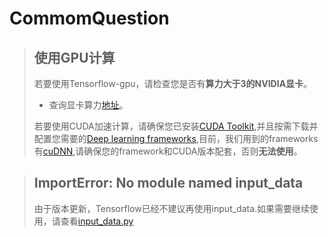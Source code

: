 # CommomQuestion
> ## 使用GPU计算
>  若要使用Tensorflow-gpu，请检查您是否有**算力大于3的NVIDIA显卡**。
>   * 查询显卡算力[地址](https://developer.nvidia.com/cuda-gpus#collapseOne)。
>
> 若要使用CUDA加速计算，请确保您已安装[CUDA Toolkit](https://developer.nvidia.com/cuda-downloads),并且按需下载并配置您需要的[Deep learning frameworks](https://developer.nvidia.com/deep-learning-software),目前，我们用到的frameworks有[cuDNN](https://developer.nvidia.com/cudnn),请确保您的framework和CUDA版本配套，否则**无法使用**。


> ## ImportError: No module named input_data
> 由于版本更新，Tensorflow已经不建议再使用input_data.如果需要继续使用，请查看[input_data.py](../Example/input_data.py)